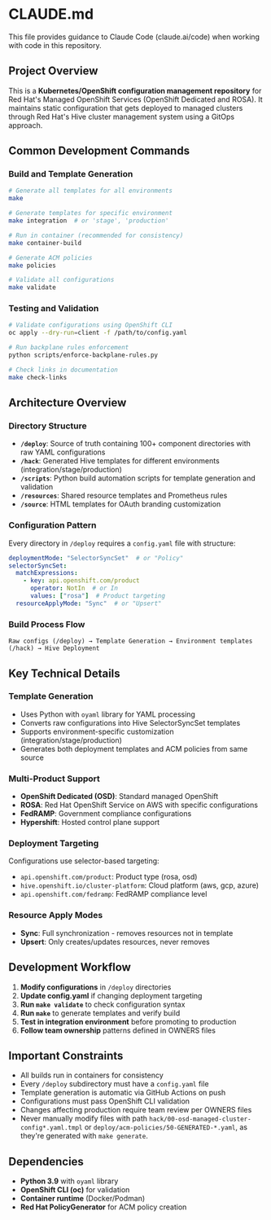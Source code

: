 # CLAUDE.md

This file provides guidance to Claude Code (claude.ai/code) when working with code in this repository.

## Project Overview

This is a **Kubernetes/OpenShift configuration management repository** for Red Hat's Managed OpenShift Services (OpenShift Dedicated and ROSA). It maintains static configuration that gets deployed to managed clusters through Red Hat's Hive cluster management system using a GitOps approach.

## Common Development Commands

### Build and Template Generation
```bash
# Generate all templates for all environments
make

# Generate templates for specific environment
make integration  # or 'stage', 'production'

# Run in container (recommended for consistency)
make container-build

# Generate ACM policies
make policies

# Validate all configurations
make validate
```

### Testing and Validation
```bash
# Validate configurations using OpenShift CLI
oc apply --dry-run=client -f /path/to/config.yaml

# Run backplane rules enforcement
python scripts/enforce-backplane-rules.py

# Check links in documentation
make check-links
```

## Architecture Overview

### Directory Structure
- **`/deploy`**: Source of truth containing 100+ component directories with raw YAML configurations
- **`/hack`**: Generated Hive templates for different environments (integration/stage/production)
- **`/scripts`**: Python build automation scripts for template generation and validation
- **`/resources`**: Shared resource templates and Prometheus rules
- **`/source`**: HTML templates for OAuth branding customization

### Configuration Pattern
Every directory in `/deploy` requires a `config.yaml` file with structure:
```yaml
deploymentMode: "SelectorSyncSet"  # or "Policy"
selectorSyncSet:
  matchExpressions:
    - key: api.openshift.com/product
      operator: NotIn  # or In
      values: ["rosa"]  # Product targeting
  resourceApplyMode: "Sync"  # or "Upsert"
```

### Build Process Flow
```
Raw configs (/deploy) → Template Generation → Environment templates (/hack) → Hive Deployment
```

## Key Technical Details

### Template Generation
- Uses Python with `oyaml` library for YAML processing
- Converts raw configurations into Hive SelectorSyncSet templates
- Supports environment-specific customization (integration/stage/production)
- Generates both deployment templates and ACM policies from same source

### Multi-Product Support
- **OpenShift Dedicated (OSD)**: Standard managed OpenShift
- **ROSA**: Red Hat OpenShift Service on AWS with specific configurations
- **FedRAMP**: Government compliance configurations
- **Hypershift**: Hosted control plane support

### Deployment Targeting
Configurations use selector-based targeting:
- `api.openshift.com/product`: Product type (rosa, osd)
- `hive.openshift.io/cluster-platform`: Cloud platform (aws, gcp, azure)
- `api.openshift.com/fedramp`: FedRAMP compliance level

### Resource Apply Modes
- **Sync**: Full synchronization - removes resources not in template
- **Upsert**: Only creates/updates resources, never removes

## Development Workflow

1. **Modify configurations** in `/deploy` directories
2. **Update config.yaml** if changing deployment targeting
3. **Run `make validate`** to check configuration syntax
4. **Run `make`** to generate templates and verify build
5. **Test in integration environment** before promoting to production
6. **Follow team ownership** patterns defined in OWNERS files

## Important Constraints

- All builds run in containers for consistency
- Every `/deploy` subdirectory must have a `config.yaml` file
- Template generation is automatic via GitHub Actions on push
- Configurations must pass OpenShift CLI validation
- Changes affecting production require team review per OWNERS files
- Never manually modify files with path `hack/00-osd-managed-cluster-config*.yaml.tmpl` or `deploy/acm-policies/50-GENERATED-*.yaml`, as they're generated with `make generate`.

## Dependencies

- **Python 3.9** with `oyaml` library
- **OpenShift CLI (oc)** for validation
- **Container runtime** (Docker/Podman)
- **Red Hat PolicyGenerator** for ACM policy creation